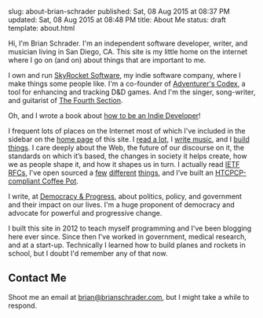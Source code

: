 slug: about-brian-schrader
published: Sat, 08 Aug 2015 at 08:37 PM
updated: Sat, 08 Aug 2015 at 08:48 PM
title: About Me
status: draft
template: about.html

Hi, I'm Brian Schrader. I'm an independent software developer, writer, and musician living in San Diego, CA. This site is my little home on the internet where I go on (and on) about things that are important to me.

I own and run [SkyRocket Software][sky], my indie software company, where I make things some people like. I'm a co-founder of [Adventurer's Codex][ac], a tool for enhancing and tracking D&D games. And I'm the singer, song-writer, and guitarist of [The Fourth Section][tfs].

Oh, and I wrote a book about [how to be an Indie Developer](https://goingindie.tech)!

I frequent lots of places on the Internet most of which I've included in the sidebar on the [home page](/) of this site. I [read a lot][gr], I [write music][bc], and I [build things][gh]. I care deeply about the Web, the future of our discourse on it, the standards on which it’s based, the changes in society it helps create, how we as people shape it, and how it shapes us in turn. I actually read [IETF RFCs][ietf], I've open sourced a [few][cache] [different][b2] [things][variant], and I’ve built an [HTCPCP-compliant Coffee Pot][coffee].

I write, at [Democracy &amp; Progress][dnp], about politics, policy, and government and their impact on our lives. I'm a huge proponent of democracy and advocate for powerful and progressive change.

I built this site in 2012 to teach myself programming and I've been blogging here ever since. Since then I've worked in government, medical research, and at a start-up. Technically I learned how to build planes and rockets in school, but I doubt I'd remember any of that now.


## Contact Me

Shoot me an email at [brian@brianschrader.com][email], but I might take a while to respond.

[email]: mailto:brian@brianschrader.com
[tw]: http://twitter.com/sonicrocketman
[sky]: https://skyrocket.software
[ac]: https://adventurerscodex.com
[ap]: http://academicprison.band
[coffee]: https://github.com/HyperTextCoffeePot/HyperTextCoffeePot
[cache]: https://github.com/Sonictherocketman/johnny-cache
[b2]: https://github.com/Sonictherocketman/django-backblazeb2-storage
[variant]: https://github.com/Sonictherocketman/myvariant-api
[gr]: https://www.goodreads.com/sonicrocketman
[bc]: https://sonicrocketman.bandcamp.com
[gh]: https://github.com/sonictherocketman/
[ietf]: https://tools.ietf.org/html/draft-lohsen-ip-burrito-00
[dnp]: http://democracyandprogress.com
[tfs]: https://thefourthsection.com
